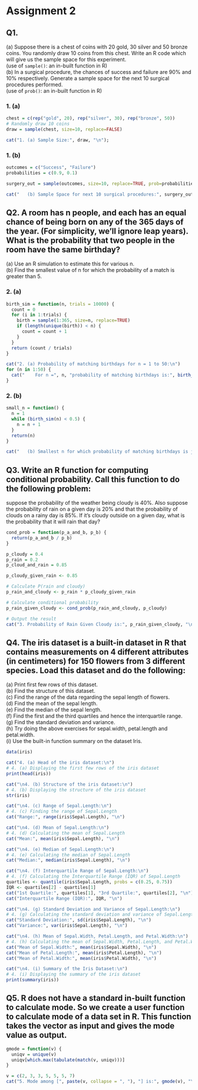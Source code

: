 # Assignment 2

## Q1.
(a) Suppose there is a chest of coins with 20 gold, 30 silver and 50 bronze coins.
You randomly draw 10 coins from this chest. Write an R code which will give us the
sample space for this experiment.<br>
(use of `sample()`: an in-built function in R)<br>
(b) In a surgical procedure, the chances of success and failure are 90% and 10% respectively.
Generate a sample space for the next 10 surgical procedures performed.
<br>(use of `prob()`: an in-built function in R)
### 1. (a)
  ```R
  chest = c(rep("gold", 20), rep("silver", 30), rep("bronze", 50))
  # Randomly draw 10 coins
  draw = sample(chest, size=10, replace=FALSE)

  cat("1. (a) Sample Size:", draw, "\n");
  ```

### 1. (b)
  ```R
  outcomes = c("Success", "Failure")
  probabilities = c(0.9, 0.1)

  surgery_out = sample(outcomes, size=10, replace=TRUE, prob=probabilities)

  cat("   (b) Sample Space for next 10 surgical procedures:", surgery_out, "\n")
  ```

## Q2. A room has n people, and each has an equal chance of being born on any of the 365 days of the year. (For simplicity, we’ll ignore leap years). What is the probability that two people in the room have the same birthday?
(a) Use an R simulation to estimate this for various n.<br>
(b) Find the smallest value of n for which the probability of a match is greater than 5.
### 2. (a)
  ```R
  birth_sim = function(n, trials = 10000) {
    count = 0
    for (i in 1:trials) {
      birth = sample(1:365, size=n, replace=TRUE)
      if (length(unique(birth)) < n) {
        count = count + 1
      }
    }
    return (count / trials)
  }

  cat("2. (a) Probability of matching birthdays for n = 1 to 50:\n")
  for (n in 1:50) {
    cat("    For n =", n, "probability of matching birthdays is:", birth_sim(n), "\n")
  }
  ```

### 2. (b)
  ```R
  small_n = function() {
    n = 1
    while (birth_sim(n) < 0.5) {
      n = n + 1
    }
    return(n)
  }

  cat("   (b) Smallest n for which probability of matching birthdays is just above 50% is:", small_n(), "\n")
  ```

## Q3. Write an R function for computing conditional probability. Call this function to do the following problem:
suppose the probability of the weather being cloudy is 40%.
Also suppose the probability of rain on a given day is 20% and that the probability of clouds on a rainy day is 85%.
If it’s cloudy outside on a given day, what is the probability that it will rain that day?
  ```R
  cond_prob = function(p_a_and_b, p_b) {
    return(p_a_and_b / p_b)
  }

  p_cloudy = 0.4
  p_rain = 0.2
  p_cloud_and_rain = 0.85

  p_cloudy_given_rain <- 0.85

  # Calculate P(rain and cloudy)
  p_rain_and_cloudy <- p_rain * p_cloudy_given_rain

  # Calculate conditional probability
  p_rain_given_cloudy <- cond_prob(p_rain_and_cloudy, p_cloudy)

  # Output the result
  cat("3. Probability of Rain Given Cloudy is:", p_rain_given_cloudy, "\n")
  ```

## Q4. The iris dataset is a built-in dataset in R that contains measurements on 4 different attributes (in centimeters) for 150 flowers from 3 different species. Load this dataset and do the following:
(a) Print first few rows of this dataset.<br>
(b) Find the structure of this dataset.<br>
(c) Find the range of the data regarding the sepal length of flowers.<br>
(d) Find the mean of the sepal length.<br>
(e) Find the median of the sepal length.<br>
(f) Find the first and the third quartiles and hence the interquartile range.<br>
(g) Find the standard deviation and variance.<br>
(h) Try doing the above exercises for sepal.width, petal.length and petal.width.<br>
(i) Use the built-in function summary on the dataset Iris.
  ```R
  data(iris)

  cat("4. (a) Head of the iris dataset:\n")
  # 4. (a) Displaying the first few rows of the iris dataset
  print(head(iris))

  cat("\n4. (b) Structure of the iris dataset:\n")
  # 4. (b) Displaying the structure of the iris dataset
  str(iris)

  cat("\n4. (c) Range of Sepal.Length:\n")
  # 4. (c) Finding the range of Sepal.Length
  cat("Range:", range(iris$Sepal.Length), "\n")

  cat("\n4. (d) Mean of Sepal.Length:\n")
  # 4. (d) Calculating the mean of Sepal.Length
  cat("Mean:", mean(iris$Sepal.Length), "\n")

  cat("\n4. (e) Median of Sepal.Length:\n")
  # 4. (e) Calculating the median of Sepal.Length
  cat("Median:", median(iris$Sepal.Length), "\n")

  cat("\n4. (f) Interquartile Range of Sepal.Length:\n")
  # 4. (f) Calculating the Interquartile Range (IQR) of Sepal.Length
  quartiles <- quantile(iris$Sepal.Length, probs = c(0.25, 0.75))
  IQR <- quartiles[2] - quartiles[1]
  cat("1st Quartile:", quartiles[1], "3rd Quartile:", quartiles[2], "\n")
  cat("Interquartile Range (IQR):", IQR, "\n")

  cat("\n4. (g) Standard Deviation and Variance of Sepal.Length:\n")
  # 4. (g) Calculating the standard deviation and variance of Sepal.Length
  cat("Standard Deviation:", sd(iris$Sepal.Length), "\n")
  cat("Variance:", var(iris$Sepal.Length), "\n")

  cat("\n4. (h) Mean of Sepal.Width, Petal.Length, and Petal.Width:\n")
  # 4. (h) Calculating the mean of Sepal.Width, Petal.Length, and Petal.Width
  cat("Mean of Sepal.Width:", mean(iris$Sepal.Width), "\n")
  cat("Mean of Petal.Length:", mean(iris$Petal.Length), "\n")
  cat("Mean of Petal.Width:", mean(iris$Petal.Width), "\n")

  cat("\n4. (i) Summary of the Iris Dataset:\n")
  # 4. (i) Displaying the summary of the iris dataset
  print(summary(iris))
  ```

## Q5. R does not have a standard in-built function to calculate mode. So we create a user function to calculate mode of a data set in R. This function takes the vector as input and gives the mode value as output.
  ```R
  gmode = function(v) {
    uniqv = unique(v)
    uniqv[which.max(tabulate(match(v, uniqv)))]
  }

  v = c(2, 3, 3, 5, 5, 5, 7)
  cat("5. Mode among [", paste(v, collapse = ", "), "] is:", gmode(v), "\n")
  ```
